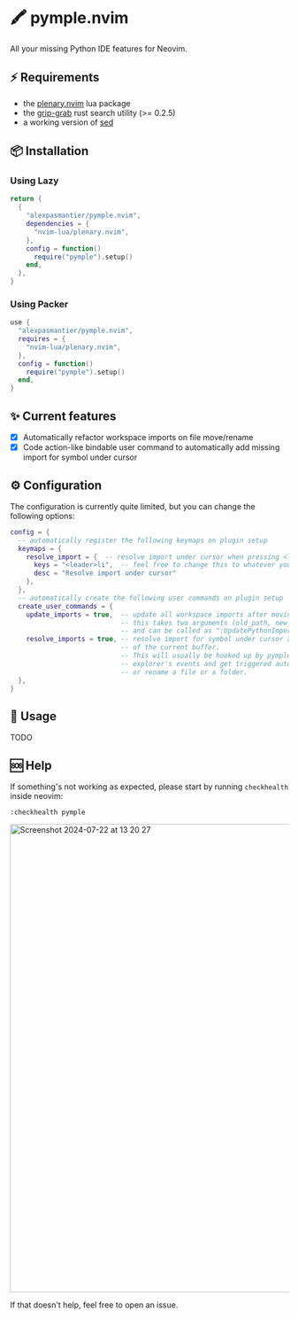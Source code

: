 # 🖍️ pymple.nvim
All your missing Python IDE features for Neovim.

## ⚡️ Requirements
- the [plenary.nvim](https://github.com/nvim-lua/plenary.nvim) lua package
- the [grip-grab](https://github.com/alexpasmantier/grip-grab) rust search utility (>= 0.2.5)
- a working version of [sed](https://www.gnu.org/software/sed/)

## 📦 Installation
### Using Lazy
```lua
return {
  {
    "alexpasmantier/pymple.nvim",
    dependencies = {
      "nvim-lua/plenary.nvim",
    },
    config = function()
      require("pymple").setup()
    end,
  },
}
```
### Using Packer
```lua
use {
  "alexpasmantier/pymple.nvim",
  requires = {
    "nvim-lua/plenary.nvim",
  },
  config = function()
    require("pymple").setup()
  end,
}
```

## ✨ Current features
- [x] Automatically refactor workspace imports on file move/rename
- [x] Code action-like bindable user command to automatically add missing import for symbol under cursor

## ⚙️ Configuration
The configuration is currently quite limited, but you can change the following options:
```lua
config = {
  -- automatically register the following keymaps on plugin setup
  keymaps = {
    resolve_import = {  -- resolve import under cursor when pressing <leader>li
      keys = "<leader>li",  -- feel free to change this to whatever you like
      desc = "Resolve import under cursor" 
    },
  },
  -- automatically create the following user commands on plugin setup
  create_user_commands = {
    update_imports = true,  -- update all workspace imports after moving/renaming a file
                            -- this takes two arguments (old_path, new_path)
                            -- and can be called as ":UpdatePythonImports old_path new_path"
    resolve_imports = true, -- resolve import for symbol under cursor and add it to the top
                            -- of the current buffer. 
                            -- This will usually be hooked up by pymple on setup to your file 
                            -- explorer's events and get triggered automatically when you move
                            -- or rename a file or a folder.
  },
}
```

## 🚀 Usage
TODO

## 🆘 Help
If something's not working as expected, please start by running `checkhealth` inside neovim:
```vim
:checkhealth pymple
```
<img width="846" alt="Screenshot 2024-07-22 at 13 20 27" src="https://github.com/user-attachments/assets/e9c32971-d679-437d-9d08-114b349569ff">


If that doesn't help, feel free to open an issue.
